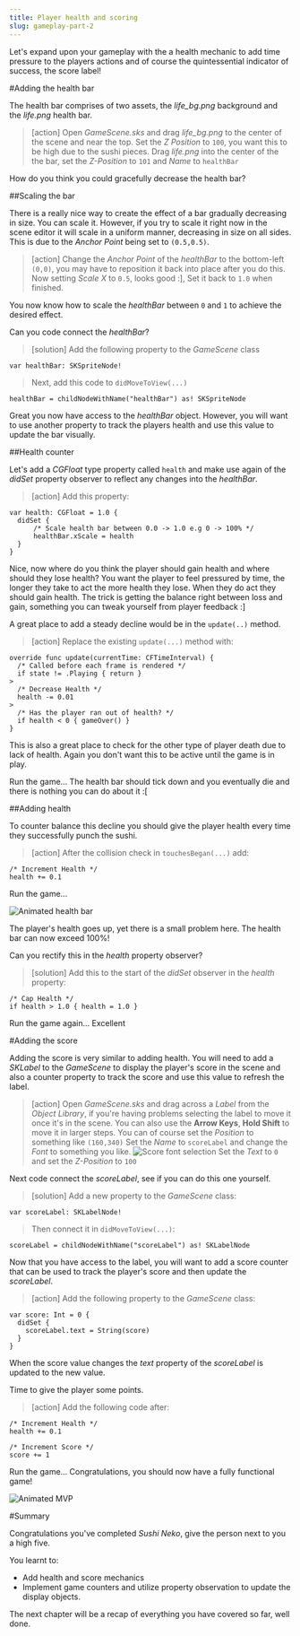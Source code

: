 ```yaml
---
title: Player health and scoring
slug: gameplay-part-2
---
```


Let's expand upon your gameplay with the a health mechanic to add time pressure to the players actions and of course the quintessential indicator of success, the score label!

#Adding the health bar

The health bar comprises of two assets, the *life_bg.png* background and the *life.png* health bar.

> [action]
> Open *GameScene.sks* and drag *life_bg.png* to the center of the scene and near the top.
> Set the *Z Position* to `100`, you want this to be high due to the sushi pieces.
> Drag *life.png* into the center of the the bar, set the *Z-Position* to `101` and *Name* to `healthBar`
>

How do you think you could gracefully decrease the health bar?

##Scaling the bar

There is a really nice way to create the effect of a bar gradually decreasing in size.  You can scale it.  However, if you
try to scale it right now in the scene editor it will scale in a uniform manner, decreasing in size on all sides.  This is due to the *Anchor Point* being set to `(0.5,0.5)`.

> [action]
> Change the *Anchor Point* of the *healthBar* to the bottom-left `(0,0)`, you may have to reposition it back into place after you do this.
> Now setting *Scale X* to `0.5`, looks good :], Set it back to `1.0` when finished.
>

You now know how to scale the *healthBar* between `0` and `1` to achieve the desired effect.

Can you code connect the *healthBar*?

> [solution]
> Add the following property to the *GameScene* class
>
```
var healthBar: SKSpriteNode!
```
>
> Next, add this code to `didMoveToView(...)`
>
```
healthBar = childNodeWithName("healthBar") as! SKSpriteNode
```
>

Great you now have access to the *healthBar* object.  However, you will want to use another property to track the players health and use this value to update the bar visually.

##Health counter

Let's add a *CGFloat* type property called `health` and make use again of the *didSet* property observer to reflect any changes into the *healthBar*.

> [action]
> Add this property:
>
```
var health: CGFloat = 1.0 {
  didSet {    
      /* Scale health bar between 0.0 -> 1.0 e.g 0 -> 100% */
      healthBar.xScale = health
  }
}
```
>

Nice, now where do you think the player should gain health and where should they lose health?
You want the player to feel pressured by time, the longer they take to act the more health they lose.  When they do act they should gain health.  The trick is getting the balance right between loss and gain, something you can tweak yourself from player feedback :]

A great place to add a steady decline would be in the `update(..)` method.

> [action]
> Replace the existing `update(...)` method with:
>
```
override func update(currentTime: CFTimeInterval) {
  /* Called before each frame is rendered */
  if state != .Playing { return }
>
  /* Decrease Health */
  health -= 0.01
>
  /* Has the player ran out of health? */
  if health < 0 { gameOver() }
}
```
>

This is also a great place to check for the other type of player death due to lack of health.  Again you don't want this to be active until the game is in play.

Run the game... The health bar should tick down and you eventually die and there is nothing you can do about it :[

##Adding health

To counter balance this decline you should give the player health every time they successfully punch the sushi.

> [action]
> After the collision check in `touchesBegan(...)` add:
>
```
/* Increment Health */
health += 0.1
```
>

Run the game...

![Animated health bar](../Tutorial-Images/animated_cat_health.gif)

The player's health goes up, yet there is a small problem here.  The health bar can now exceed 100%!

Can you rectify this in the *health* property observer?

> [solution]
> Add this to the start of the *didSet* observer in the *health* property:
>
```
/* Cap Health */
if health > 1.0 { health = 1.0 }
```
>

Run the game again... Excellent

#Adding the score

Adding the score is very similar to adding health.  You will need to add a *SKLabel* to the *GameScene* to display the player's score in the scene and also a counter property to track the score and use this value to refresh the label.

> [action]
> Open *GameScene.sks* and drag across a *Label* from the *Object Library*, if you're having problems selecting the label to move it once it's in the scene.  You can also use the **Arrow Keys**, **Hold Shift** to move it in larger steps. You can of course set the *Position* to something like `(160,340)`
> Set the *Name* to `scoreLabel` and change the *Font* to something you like.
> ![Score font selection](../Tutorial-Images/xcode_screenshot_font_selection.png)
> Set the *Text* to `0` and set the *Z-Position* to `100`
>


Next code connect the *scoreLabel*, see if you can do this one yourself.

> [solution]
> Add a new property to the *GameScene* class:
>
```
var scoreLabel: SKLabelNode!
```
> Then connect it in `didMoveToView(...)`:
>
```
scoreLabel = childNodeWithName("scoreLabel") as! SKLabelNode
```
>

Now that you have access to the label, you will want to add a score counter that can be used to track the player's score and then update the *scoreLabel*.

> [action]
> Add the following property to the *GameScene* class:
>
```
var score: Int = 0 {
  didSet {
    scoreLabel.text = String(score)
  }
}
```
>

When the score value changes the *text* property of the *scoreLabel* is updated to the new value.

Time to give the player some points.

> [action]
> Add the following code after:
>
```
/* Increment Health */
health += 0.1
```
>
```
/* Increment Score */
score += 1
```
>

Run the game...  Congratulations, you should now have a fully functional game!

![Animated MVP](../Tutorial-Images/animated_game_mvp.gif)

#Summary

Congratulations you've completed *Sushi Neko*, give the person next to you a high five.

You learnt to:
- Add health and score mechanics
- Implement game counters and utilize property observation to update the display objects.

The next chapter will be a recap of everything you have covered so far, well done.
